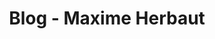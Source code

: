 ---
linktitle: "Blog"
title: "Blog - Maxime Herbaut"
draft: false
description: "Articles sur le numérique et le product management."
menu:
  main:
    identifier: "blog"
    weight: 300
    parent: ""
---